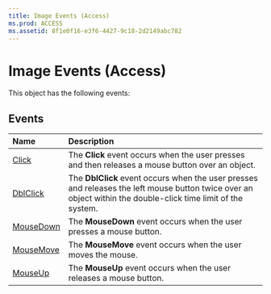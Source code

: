 ```yaml
---
title: Image Events (Access)
ms.prod: ACCESS
ms.assetid: 8f1e0f16-e3f6-4427-9c18-2d2149abc782
---
```



# Image Events (Access)
This object has the following events:

## Events



|**Name**|**Description**|
|:-----|:-----|
|[Click](image-click-event-access.md)|The  **Click** event occurs when the user presses and then releases a mouse button over an object.|
|[DblClick](image-dblclick-event-access.md)|The  **DblClick** event occurs when the user presses and releases the left mouse button twice over an object within the double-click time limit of the system.|
|[MouseDown](image-mousedown-event-access.md)|The  **MouseDown** event occurs when the user presses a mouse button.|
|[MouseMove](image-mousemove-event-access.md)|The  **MouseMove** event occurs when the user moves the mouse.|
|[MouseUp](image-mouseup-event-access.md)|The  **MouseUp** event occurs when the user releases a mouse button.|

